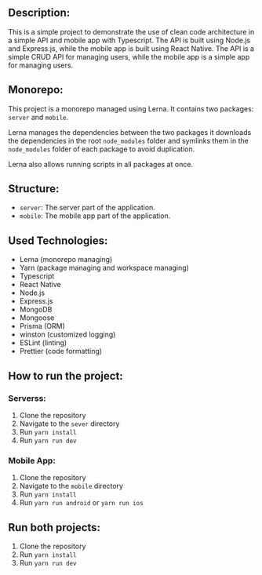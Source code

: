 ## Description:

This is a simple project to demonstrate the use of clean code architecture in a simple API and mobile app with Typescript. The API is built using Node.js and Express.js, while the mobile app is built using React Native. The API is a simple CRUD API for managing users, while the mobile app is a simple app for managing users.

## Monorepo:

This project is a monorepo managed using Lerna. It contains two packages: `server` and `mobile`.

Lerna manages the dependencies between the two packages it downloads the dependencies in the root `node_modules` folder and symlinks them in the `node_modules` folder of each package to avoid duplication.

Lerna also allows running scripts in all packages at once.

## Structure:

- `server`: The server part of the application.
- `mobile`: The mobile app part of the application.


## Used Technologies:

- Lerna (monorepo managing)
- Yarn (package managing and workspace managing)
- Typescript 
- React Native
- Node.js
- Express.js
- MongoDB
- Mongoose
- Prisma (ORM)
- winston (customized logging)
- ESLint (linting)
- Prettier (code formatting)

## How to run the project:

### Serverss:

1. Clone the repository
2. Navigate to the `sever` directory
3. Run `yarn install`
4. Run `yarn run dev`

### Mobile App:

1. Clone the repository
2. Navigate to the `mobile` directory
3. Run `yarn install`
4. Run `yarn run android` or `yarn run ios`

## Run both projects:

1. Clone the repository
2. Run `yarn install`
3. Run `yarn run dev`
